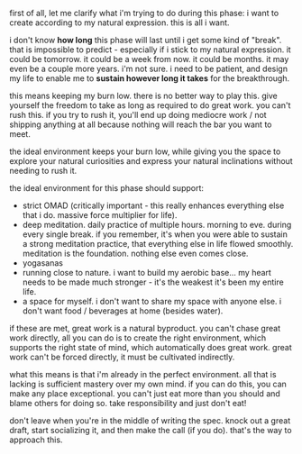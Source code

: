 first of all, let me clarify what i'm trying to do during this phase: i want to create according to my natural expression. this is all i want.

i don't know **how long** this phase will last until i get some kind of "break". that is impossible to predict - especially if i stick to my natural expression. it could be tomorrow. it could be a week from now. it could be months. it may even be a couple more years. i'm not sure. i need to be patient, and design my life to enable me to **sustain however long it takes** for the breakthrough.

this means keeping my burn low. there is no better way to play this. give yourself the freedom to take as long as required to do great work. you can't rush this. if you try to rush it, you'll end up doing mediocre work / not shipping anything at all because nothing will reach the bar you want to meet.

the ideal environment keeps your burn low, while giving you the space to explore your natural curiosities and express your natural inclinations without needing to rush it.

the ideal environment for this phase should support: 
- strict OMAD (critically important - this really enhances everything else that i do. massive force multiplier for life).
- deep meditation. daily practice of multiple hours. morning to eve. during every single break. if you remember, it's when you were able to sustain a strong meditation practice, that everything else in life flowed smoothly. meditation is the foundation. nothing else even comes close.
- yogasanas
- running close to nature. i want to build my aerobic base... my heart needs to be made much stronger - it's the weakest it's been my entire life.
- a space for myself. i don't want to share my space with anyone else. i don't want food / beverages at home (besides water). 

if these are met, great work is a natural byproduct. you can't chase great work directly, all you can do is to create the right environment, which supports the right state of mind, which automatically does great work. great work can't be forced directly, it must be cultivated indirectly.

what this means is that i'm already in the perfect environment. all that is lacking is sufficient mastery over my own mind. if you can do this, you can make any place exceptional. you can't just eat more than you should and blame others for doing so. take responsibility and just don't eat!

don't leave when you're in the middle of writing the spec. knock out a great draft, start socializing it, and then make the call (if you do). that's the way to approach this.